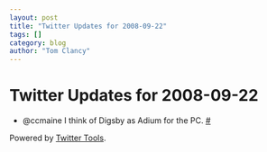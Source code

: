 ```yaml
---
layout: post
title: "Twitter Updates for 2008-09-22"
tags: []
category: blog
author: "Tom Clancy"
---
```


# Twitter Updates for 2008-09-22

<ul>
	<li>@ccmaine I think of Digsby as Adium for the PC. <a href="http://twitter.com/tclancy/statuses/930617986">#</a></li>
</ul>
<p>Powered by <a href="http://alexking.org/projects/wordpress">Twitter Tools</a>.</p>
